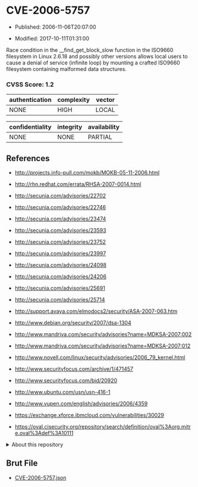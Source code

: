# CVE-2006-5757

- Published: 2006-11-06T20:07:00

- Modified: 2017-10-11T01:31:00

Race condition in the __find_get_block_slow function in the ISO9660 filesystem in Linux 2.6.18 and possibly other versions allows local users to cause a denial of service (infinite loop) by mounting a crafted ISO9660 filesystem containing malformed data structures.

### CVSS Score: **1.2**

| authentication | complexity | vector |
| --- | --- | --- |
| NONE | HIGH | LOCAL |

| confidentiality | integrity | availability |
| --- | --- | --- |
| NONE | NONE | PARTIAL |

## References

* http://projects.info-pull.com/mokb/MOKB-05-11-2006.html

* http://rhn.redhat.com/errata/RHSA-2007-0014.html

* http://secunia.com/advisories/22702

* http://secunia.com/advisories/22746

* http://secunia.com/advisories/23474

* http://secunia.com/advisories/23593

* http://secunia.com/advisories/23752

* http://secunia.com/advisories/23997

* http://secunia.com/advisories/24098

* http://secunia.com/advisories/24206

* http://secunia.com/advisories/25691

* http://secunia.com/advisories/25714

* http://support.avaya.com/elmodocs2/security/ASA-2007-063.htm

* http://www.debian.org/security/2007/dsa-1304

* http://www.mandriva.com/security/advisories?name=MDKSA-2007:002

* http://www.mandriva.com/security/advisories?name=MDKSA-2007:012

* http://www.novell.com/linux/security/advisories/2006_79_kernel.html

* http://www.securityfocus.com/archive/1/471457

* http://www.securityfocus.com/bid/20920

* http://www.ubuntu.com/usn/usn-416-1

* http://www.vupen.com/english/advisories/2006/4359

* https://exchange.xforce.ibmcloud.com/vulnerabilities/30029

* https://oval.cisecurity.org/repository/search/definition/oval%3Aorg.mitre.oval%3Adef%3A10111

<details>
<summary>About this repository</summary> 

  This repository is part of the project [Live Hack CVE](https://github.com/Live-Hack-CVE). Main website can be found [www.live-hack.org](https://www.live-hack.org) 
  
  Made by [Sn0wAlice](https://github.com/Sn0wAlice) for the people that care about security and need to have a feed of the latest CVEs. Hope you enjoy it, don't forget to star the repo and follow me on [Twitter](https://twitter.com/Sn0wAlice) and [Github](https://github.com/Sn0wAlice). And that is my [personnal website](https://www.alice-snow.me/)

  - [Home Page](https://github.com/Live-Hack-CVE)
  - [Framework](https://github.com/Live-Hack-CVE/cve-framework)
  - [CVE database](https://github.com/Live-Hack-CVE/full_database)
  - [Changelog](https://github.com/Live-Hack-CVE/Changelog)
</details>

## Brut File

* [CVE-2006-5757.json](https://raw.githubusercontent.com/Live-Hack-CVE/full_database/main/cves/2006/CVE-2006-5757.json)

